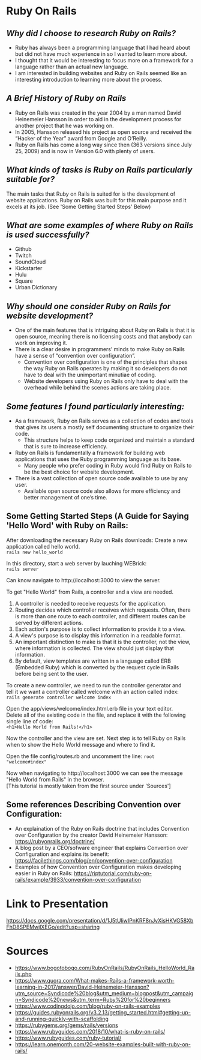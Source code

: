 # **Ruby On Rails**

## *Why did I choose to research Ruby on Rails?*
* Ruby has always been a programming language that I had heard about but did not have much experience in so I wanted to learn more about.
* I thought that it would be interesting to focus more on a framework for a language rather than an actual new language.
* I am interested in building websites and Ruby on Rails seemed like an interesting introduction to learning more about the process.

## *A Brief History of Ruby on Rails*
* Ruby on Rails was created in the year 2004 by a man named David Heinemeier Hansson in order to aid in the development process for another project that he was working on. 
* In 2005, Hansson released his project as open source and received the “Hacker of the Year” award from Google and O’Reilly. 
* Ruby on Rails has come a long way since then (363 versions since July 25, 2009) and is now in Version 6.0 with plenty of users.     

## *What kinds of tasks is Ruby on Rails particularly suitable for?*
The main tasks that Ruby on Rails is suited for is the development of website applications. Ruby on Rails was built for this main purpose and it excels at its job.
    (See 'Some Getting Started Steps' Below)
    
## *What are some examples of where Ruby on Rails is used successfully?*
* Github
* Twitch
* SoundCloud
* Kickstarter
* Hulu
* Square
* Urban Dictionary

## *Why should one consider Ruby on Rails for website development?*
* One of the main features that is intriguing about Ruby on Rails is that it is open source, meaning there is no licensing costs and that anybody can work on improving it. 
* There  is a clear desire in programmers’ minds to make Ruby on Rails have a sense of “convention over configuration”.
  * Convention over configuration is one of the principles that shapes the way Ruby on Rails operates by making it so developers do not have to deal with the unimportant minutiae of coding. 
  * Website developers using Ruby on Rails only have to deal with the overhead while behind the scenes actions are taking place.

## *Some features I found particularly interesting:*
* As a framework, Ruby on Rails serves as a collection of codes and tools that gives its users a mostly self documenting structure to organize their code. 
  * This structure helps to keep code organized and maintain a standard that is  sure to increase efficiency. 
* Ruby on Rails is fundamentally a framework for building web applications that uses the Ruby programming language as its base.
  * Many people who prefer coding in Ruby would find Ruby on Rails to be the best choice for website development.
* There is a vast collection of open source code available to use by any user.
  * Available open source code also allows for more efficiency and better management of one’s time.

## **Some Getting Started Steps (A Guide for Saying 'Hello Word' with Ruby on Rails:**
After downloading the necessary Ruby on Rails downloads:
Create a new application called hello world.  
`rails new hello_world`

In this directory, start a web server by lauching WEBrick:  
`rails server`

Can know navigate to http://localhost:3000 to view the server.

To get "Hello World" from Rails, a controller and a view are needed.

1. A controller is needed to receive requests for the application.
1. Routing decides which controller receives which requests. Often, there is more than one route to each controller, and different routes can be served by different actions.
1. Each action's purpose is to collect information to provide it to a view.
1. A view's purpose is to display this information in a readable format.
1. An important distinction to make is that it is the controller, not the view, where information is collected. The view should just display that information.
1. By default, view templates are written in a language called ERB (Embedded Ruby) which is converted by the request cycle in Rails before being sent to the user.

To create a new controller, we need to run the controller generator and  
tell it we want a controller called welcome with an action called index:  
`rails generate controller welcome index`

Open the app/views/welcome/index.html.erb file in your text editor.  
Delete all of the existing code in the file, and replace it with the following single line of code:  
`<h1>Hello World from Rails!</h1>`

Now the controller and the view are set.
Next step is to tell Ruby on Rails when to show the Hello World message and where to find it.

Open the file config/routes.rb and uncomment the line:
`root "welcome#index"`

Now when navigating to http://localhost:3000 we can see the message "Hello World from Rails" in the browser.  
[This tutorial is mostly taken from the first source under 'Sources']

## **Some references Describing Convention over Configuration:**  
* An explaination of the Ruby on Rails doctrine that includes Convention over Configuration by the creator David Heinemeier Hansson: https://rubyonrails.org/doctrine/
* A blog post by a CEO/sofware engineer that explains Convention over Configuration and explains its benefit: https://facilethings.com/blog/en/convention-over-configuration
* Examples of how Convention over Configuration makes developing easier in Ruby on Rails: https://riptutorial.com/ruby-on-rails/example/3933/convention-over-configuration

# Link to Presentation
https://docs.google.com/presentation/d/1J5tUliwIPnKRF8nJvXisHKVG58XbFhD8SPEMwjlXEGo/edit?usp=sharing

# Sources
* https://www.bogotobogo.com/RubyOnRails/RubyOnRails_HelloWorld_Rails.php
* https://www.quora.com/What-makes-Rails-a-framework-worth-learning-in-2017/answer/David-Heinemeier-Hansson?utm_source=Syndicode%20blog&utm_medium=blogpost&utm_campaign=Syndicode%20news&utm_term=Ruby%20for%20beginners
* https://www.codingdojo.com/blog/ruby-on-rails-examples
* https://guides.rubyonrails.org/v3.2.13/getting_started.html#getting-up-and-running-quickly-with-scaffolding
* https://rubygems.org/gems/rails/versions
* https://www.rubyguides.com/2018/10/what-is-ruby-on-rails/
* https://www.rubyguides.com/ruby-tutorial/
* https://learn.onemonth.com/20-website-examples-built-with-ruby-on-rails/
